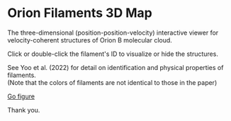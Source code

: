 # Orion Filaments 3D Map
 
The three-dimensional (position-position-velocity) interactive viewer for velocity-coherent structures of Orion B molecular cloud.

Click or double-click the filament's ID to visualize or hide the structures.

See Yoo et al. (2022) for detail on identification and physical properties of filaments.\
(Note that the colors of filaments are not identical to those in the paper)


[Go figure](./figure.html)

Thank you.
